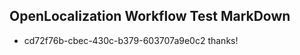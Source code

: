 ## OpenLocalization Workflow Test MarkDown
* cd72f76b-cbec-430c-b379-603707a9e0c2 thanks!

<!--HONumber=Aug16_HO4-->



